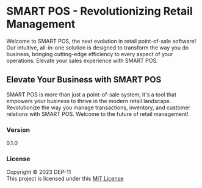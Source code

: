 # SMART POS - Revolutionizing Retail Management

Welcome to SMART POS, the next evolution in retail point-of-sale software! Our intuitive, all-in-one solution is designed to transform the way you do business, bringing cutting-edge efficiency to every aspect of your operations. Elevate your sales experience with SMART POS.

## Elevate Your Business with SMART POS

SMART POS is more than just a point-of-sale system; it's a tool that empowers your business to thrive in the modern retail landscape. Revolutionize the way you manage transactions, inventory, and customer relations with SMART POS. Welcome to the future of retail management!

### Version
0.1.0

### License
Copyright &copy; 2023 DEP-11 <br>
This project is licensed under this [MIT License](License.txt)